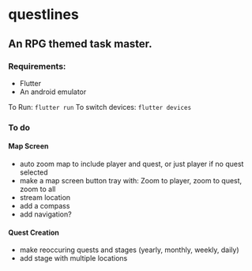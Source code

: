 # questlines

## An RPG themed task master.

### Requirements:
- Flutter
- An android emulator

To Run: `flutter run`
To switch devices: `flutter devices`

### To do
#### Map Screen
- auto zoom map to include player and quest, or just player if no quest selected
- make a map screen button tray with: Zoom to player, zoom to quest, zoom to all
- stream location
- add a compass
- add navigation?

#### Quest Creation
- make reoccuring quests and stages (yearly, monthly, weekly, daily)
- add stage with multiple locations